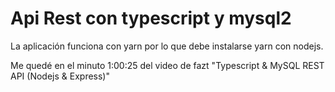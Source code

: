 # Api Rest con typescript y mysql2
La aplicación funciona con yarn por lo que debe instalarse yarn con nodejs.

Me quedé en el minuto 1:00:25 del video de fazt "Typescript & MySQL REST API (Nodejs & Express)"